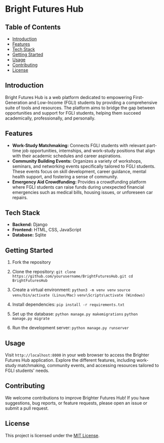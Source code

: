 # Bright Futures Hub

## Table of Contents
- [Introduction](#introduction)
- [Features](#features)
- [Tech Stack](#tech-stack)
- [Getting Started](#getting-started)
- [Usage](#usage)
- [Contributing](#contributing)
- [License](#license)

## Introduction
Bright Futures Hub is a web platform dedicated to empowering First-Generation and Low-Income (FGLI) students by providing a comprehensive suite of tools and resources. The platform aims to bridge the gap between opportunities and support for FGLI students, helping them succeed academically, professionally, and personally.

## Features
- **Work-Study Matchmaking:** Connects FGLI students with relevant part-time job opportunities, internships, and work-study positions that align with their academic schedules and career aspirations.
- **Community Building Events:** Organizes a variety of workshops, seminars, and networking events specifically tailored to FGLI students. These events focus on skill development, career guidance, mental health support, and fostering a sense of community.
- **Emergency Aid Crowdfunding:** Provides a crowdfunding platform where FGLI students can raise funds during unexpected financial emergencies such as medical bills, housing issues, or unforeseen car repairs.

## Tech Stack
- **Backend:** Django
- **Frontend:** HTML, CSS, JavaScript
- **Database:** Sqlite

## Getting Started
1. Fork the repository

2. Clone the repository: 
`git clone https://github.com/yourusername/BrightFuturesHub.git
cd BrightFuturesHub`

3. Create a virtual environment:
`python3 -m venv venv`
`source venv/bin/activate (Linux/Mac)`
`venv\Scripts\activate (Windows)`

4. Install dependencies:
`pip install -r requirements.txt`

5. Set up the database:
`python manage.py makemigrations`
`python manage.py migrate`

6. Run the development server:
`python manage.py runserver`

## Usage
Visit `http://localhost:8000` in your web browser to access the Brighter Futures Hub application. Explore the different features, including work-study matchmaking, community events, and accessing resources tailored to FGLI students' needs.

## Contributing
We welcome contributions to improve Brighter Futures Hub! If you have suggestions, bug reports, or feature requests, please open an issue or submit a pull request.

## License
This project is licensed under the [MIT License](LICENSE).
